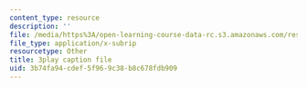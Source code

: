 ```yaml
---
content_type: resource
description: ''
file: /media/https%3A/open-learning-course-data-rc.s3.amazonaws.com/res-6-012-introduction-to-probability-spring-2018/3b74fa94cdef5f969c38b8c678fdb909_zc6PfijY8_s.vtt
file_type: application/x-subrip
resourcetype: Other
title: 3play caption file
uid: 3b74fa94-cdef-5f96-9c38-b8c678fdb909
---
```


